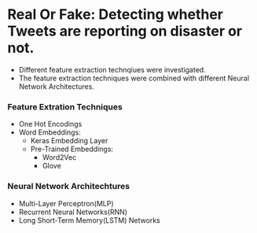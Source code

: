 # Real Or Fake: Detecting whether Tweets are reporting on disaster or not.

- Different feature extraction technqiues were investigated.
- The feature extraction techniques were combined with different Neural Network Architectures.

### Feature Extration Techniques

- One Hot Encodings
- Word Embeddings:
  - Keras Embedding Layer
  - Pre-Trained Embeddings:
    - Word2Vec
    - Glove

### Neural Network Architechtures

- Multi-Layer Perceptron(MLP)
- Recurrent Neural Networks(RNN)
- Long Short-Term Memory(LSTM) Networks
